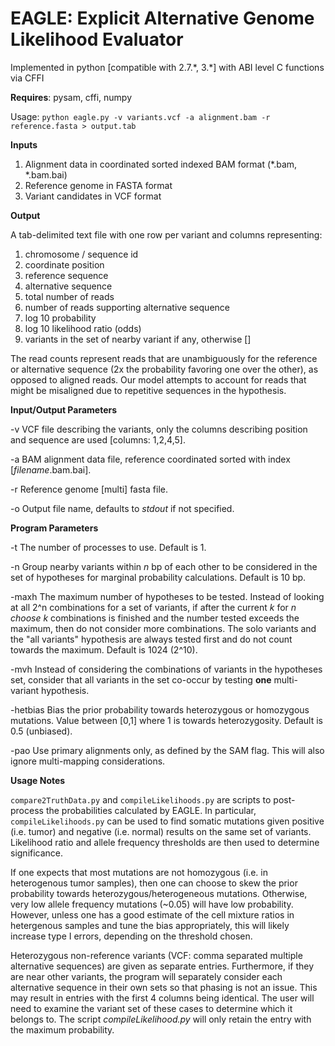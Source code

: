 # EAGLE: Explicit Alternative Genome Likelihood Evaluator

Implemented in python [compatible with 2\.7\.\*, 3\.\*] with ABI level C functions via CFFI

**Requires**: pysam, cffi, numpy

Usage: `python eagle.py -v variants.vcf -a alignment.bam -r reference.fasta > output.tab`

**Inputs**

1. Alignment data in coordinated sorted indexed BAM format (\*\.bam, \*\.bam.bai)
2. Reference genome in FASTA format
3. Variant candidates in VCF format

**Output**

A tab-delimited text file with one row per variant and columns representing:

1. chromosome / sequence id
2. coordinate position
3. reference sequence
4. alternative sequence
5. total number of reads
6. number of reads supporting alternative sequence
7. log 10 probability
8. log 10 likelihood ratio (odds)
9. variants in the set of nearby variant if any, otherwise []

The read counts represent reads that are unambiguously for the reference or alternative sequence (2x the probability favoring one over the other), as opposed to aligned reads. Our model attempts to account for reads that might be misaligned due to repetitive sequences in the hypothesis.

**Input/Output Parameters**

-v VCF file describing the variants, only the columns describing position and sequence are used [columns: 1,2,4,5].

-a BAM alignment data file, reference coordinated sorted with index [*filename*.bam.bai].

-r Reference genome [multi] fasta file.

-o Output file name, defaults to *stdout* if not specified.

**Program Parameters**

-t The number of processes to use. Default is 1.

-n Group nearby variants within *n* bp of each other to be considered in the set of hypotheses for marginal probability calculations. Default is 10 bp.

-maxh The maximum number of hypotheses to be tested.  Instead of looking at all 2^n combinations for a set of variants, if after the current *k* for *n choose k* combinations is finished and the number tested exceeds the maximum, then do not consider more combinations.  The solo variants and the "all variants" hypothesis are always tested first and do not count towards the maximum.  Default is 1024 (2^10).

-mvh Instead of considering the combinations of variants in the hypotheses set, consider that all variants in the set co-occur by testing **one** multi-variant hypothesis.

-hetbias Bias the prior probability towards heterozygous or homozygous mutations. Value between [0,1] where 1 is towards heterozygosity. Default is 0.5 (unbiased).

-pao Use primary alignments only, as defined by the SAM flag. This will also ignore multi-mapping considerations.

**Usage Notes**

`compare2TruthData.py` and `compileLikelihoods.py` are scripts to post-process the probabilities calculated by EAGLE. In particular, `compileLikelihoods.py` can be used to find somatic mutations given positive (i.e. tumor) and negative (i.e. normal) results on the same set of variants. Likelihood ratio and allele frequency thresholds are then used to determine significance.

If one expects that most mutations are not homozygous (i.e. in heterogenous tumor samples), then one can choose to skew the prior probability towards heterozygous/heterogeneous mutations. Otherwise, very low allele frequency mutations (~0.05) will have low probability. However, unless one has a good estimate of the cell mixture ratios in hetergenous samples and tune the bias appropriately, this will likely increase type I errors, depending on the threshold chosen.

Heterozygous non-reference variants (VCF: comma separated multiple alternative sequences) are given as separate entries. Furthermore, if they are near other variants, the program will separately consider each alternative sequence in their own sets so that phasing is not an issue. This may result in entries with the first 4 columns being identical. The user will need to examine the variant set of these cases to determine which it belongs to. The script *compileLikelihood.py* will only retain the entry with the maximum probability.
